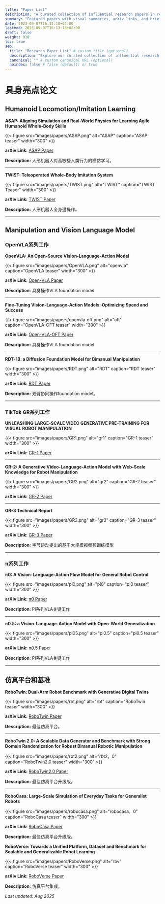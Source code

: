 ```yaml
---
title: "Paper List"
description: "A curated collection of influential research papers in robotics, computer vision, and machine learning"
summary: "Featured papers with visual summaries, arXiv links, and brief descriptions"
date: 2023-09-07T16:13:18+02:00
lastmod: 2023-09-07T16:13:18+02:00
draft: false
weight: 910
toc: true
seo:
  title: "Research Paper List" # custom title (optional)
  description: "Explore our curated collection of influential research papers in robotics, computer vision, and machine learning" # custom description (recommended)
  canonical: "" # custom canonical URL (optional)
  noindex: false # false (default) or true
---
```


# 具身亮点论文

## Humanoid Locomotion/Imitation Learning

**ASAP: Aligning Simulation and Real-World Physics for Learning Agile Humanoid Whole-Body Skills**

{{< figure src="images/papers/ASAP.png" alt="ASAP" caption="ASAP teaser" width="300" >}}

**arXiv Link:** [ASAP Paper](https://arxiv.org/pdf/2502.01143)

**Description:** 人形机器人对高敏捷人类行为的模仿学习。

---

**TWIST: Teleoperated Whole-Body Imitation System**

{{< figure src="images/papers/TWIST.png" alt="TWIST" caption="TWIST Teaser" width="300" >}}

**arXiv Link:** [TWIST Paper](https://arxiv.org/pdf/2505.02833)

**Description:** 人形机器人全身遥操作。

---

## Manipulation and Vision Language Model

### OpenVLA系列工作

**OpenVLA: An Open-Source Vision-Language-Action Model**

{{< figure src="images/papers/OpenVLA.png" alt="openvla" caption="OpenVLA teaser" width="300" >}}

**arXiv Link:** [Open-VLA Paper](https://arxiv.org/pdf/2406.09246)

**Description:** 具身操作VLA foundation model

---

**Fine-Tuning Vision-Language-Action Models: Optimizing Speed and Success**

{{< figure src="images/papers/openvla-oft.png" alt="oft" caption="OpenVLA-OFT teaser" width="300" >}}

**arXiv Link:** [Open-VLA-OFT Paper](https://arxiv.org/pdf/2502.19645)

**Description:** 具身操作VLA foundation model

---

**RDT-1B: a Diffusion Foundation Model for Bimanual Manipulation**

{{< figure src="images/papers/RDT.png" alt="RDT" caption="RDT teaser" width="300" >}}

**arXiv Link:** [RDT Paper](https://arxiv.org/pdf/2410.07864)

**Description:** 双臂协同操作foundation model。

---

### TikTok GR系列工作

**UNLEASHING LARGE-SCALE VIDEO GENERATIVE PRE-TRAINING FOR VISUAL ROBOT MANIPULATION**

{{< figure src="images/papers/GR1.png" alt="gr1" caption="GR-1 teaser" width="300" >}}

**arXiv Link:** [GR-1 Paper](https://arxiv.org/pdf/2312.13139)

---

**GR-2: A Generative Video-Language-Action Model with Web-Scale Knowledge for Robot Manipulation**

{{< figure src="images/papers/GR2.png" alt="gr2" caption="GR-2 teaser" width="300" >}}

**arXiv Link:** [GR-2 Paper](https://arxiv.org/pdf/2410.06158)

---

**GR-3 Technical Report**

{{< figure src="images/papers/GR3.png" alt="gr3" caption="GR-3 teaser" width="300" >}}

**arXiv Link:** [GR-3 Paper](https://arxiv.org/html/2507.15493v1)

**Description:** 字节跳动提出的基于大规模视频预训练模型

---
### π系列工作

**π0: A Vision-Language-Action Flow Model for General Robot Control**

{{< figure src="images/papers/pi0.png" alt="pi0" caption="pi0 teaser" width="300" >}}

**arXiv Link:** [π0 Paper](https://arxiv.org/pdf/2410.24164v1)

**Description:** PI系列VLA关键工作

---

**π0.5: a Vision-Language-Action Model with Open-World Generalization**

{{< figure src="images/papers/pi05.png" alt="pi0.5" caption="pi0.5 teaser" width="300" >}}

**arXiv Link:** [π0.5 Paper](https://arxiv.org/pdf/2410.24164v1)

**Description:** PI系列VLA关键工作

---


## 仿真平台和基准

**RoboTwin: Dual-Arm Robot Benchmark with Generative Digital Twins**

{{< figure src="images/papers/rbt.png" alt="rbt" caption="RoboTwin teaser" width="300" >}}

**arXiv Link:** [RoboTwin Paper](https://arxiv.org/pdf/2409.02920)

**Description:** 最佳仿真平台。

---

**RoboTwin 2.0: A Scalable Data Generator and Benchmark with Strong Domain Randomization for Robust Bimanual Robotic Manipulation**

{{< figure src="images/papers/rbt2.png" alt="rbt2，0" caption="RoboTwin2.0 teaser" width="300" >}}

**arXiv Link:** [RoboTwin2.0 Paper](https://arxiv.org/pdf/2506.18088)

**Description:** 最佳仿真平台升级版。

---

**RoboCasa: Large-Scale Simulation of Everyday Tasks for Generalist Robots**

{{< figure src="images/papers/robocasa.png" alt="robocasa，0" caption="RoboCasa teaser" width="300" >}}

**arXiv Link:** [RoboCasa Paper](https://arxiv.org/pdf/2406.02523)

**Description:** 最佳仿真平台升级版。




**RoboVerse: Towards a Unified Platform, Dataset and Benchmark for Scalable and Generalizable Robot Learning**

{{< figure src="images/papers/RoboVerse.png" alt="rbv" caption="RoboVerse teaser" width="300" >}}

**arXiv Link:** [RoboVerse Paper](https://arxiv.org/pdf/2504.18904)

**Description:** 仿真平台集成。

*Last updated: Aug 2025*


